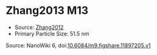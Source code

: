 <a name="material" />

# Zhang2013 M13
<script type="application/ld+json">
  {
    "@context": "https://schema.org/",
    "@type": "ChemicalSubstance",
    "@id": "https://egonw.github.io/nanowiki/nanowiki318.html#material",
    "http://purl.org/dc/terms/conformsTo":
      {
        "@type": "CreativeWork",
        "@id": "https://bioschemas.org/profiles/ChemicalSubstance/0.4-RELEASE/"
      },
    "identfier": "318",
    "name": "Zhang2013 M13",
    "url": "https://egonw.github.io/nanowiki/nanowiki318.html#material",
    "sameAs": "http://127.0.0.1/mediawiki/index.php/Special:URIResolver/Zhang2013_M13"
  }
</script>


* Source: [Zhang2012](articleZhang2012.md)
* Primary Particle Size: 51.5 nm


Source: NanoWiki 6, doi:[10.6084/m9.figshare.11897205.v1](https://doi.org/10.6084/m9.figshare.11897205.v1)

